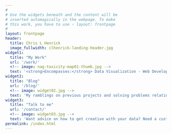 ```yaml
---
#
# Use the widgets beneath and the content will be
# inserted automagically in the webpage. To make
# this work, you have to use › layout: frontpage
#
layout: frontpage
header:
  title: Chris L Henrick
  image_fullwidth: clhenrick-landing-header.jpg
widget1:
  title: "My Work"
  url: '/work/'
  <!-- image: nag-toxicity-map01-thumb.jpg -->
  text: '<strong>Encompasses:</strong> Data Visualization - Web Development - Cartographic Design - Open Source GIS - Data Wrangling'
widget2:
  title: "Blog"
  url: '/blog/'
  <!-- image: widget02.jpg -->
  text: 'My ramblings on previous projects and solving problems relating to the web, data, cartography, and design.'
widget3:
  title: "Talk to me"
  url: '/contact/'
  <!-- image: widget03.jpg -->
  text: 'Want advice on how to get creative with your data? Need a custom mapping solution? Or just want to say hello?'
permalink: /index.html
---
```

